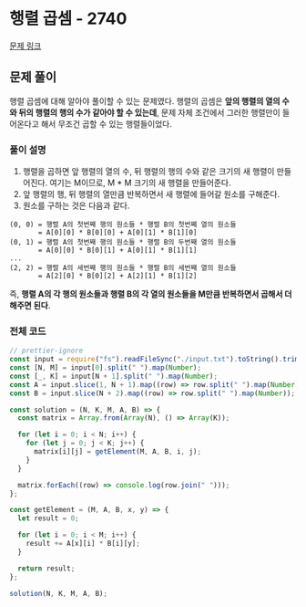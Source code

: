 # 행렬 곱셈 - 2740

[문제 링크](https://www.acmicpc.net/problem/2740)

## 문제 풀이

행렬 곱셈에 대해 알아야 풀이할 수 있는 문제였다. 행렬의 곱셈은 **앞의 행렬의 열의 수와 뒤의 행렬의 행의 수가 같아야 할 수 있는데**, 문제 자체 조건에서 그러한 행렬만이 들어온다고 해서 무조건 곱할 수 있는 행렬들이었다.

### 풀이 설명

1. 행렬을 곱하면 앞 행렬의 열의 수, 뒤 행렬의 행의 수와 같은 크기의 새 행렬이 만들어진다. 여기는 M이므로, M \* M 크기의 새 행렬을 만들어준다.
2. 앞 행렬의 행, 뒤 행렬의 열만큼 반복하면서 새 행렬에 들어갈 원소를 구해준다.
3. 원소를 구하는 것은 다음과 같다.

```
(0, 0) = 행렬 A의 첫번째 행의 원소들 * 행렬 B의 첫번쩨 열의 원소들
       = A[0][0] * B[0][0] + A[0][1] * B[1][0]
(0, 1) = 행렬 A의 첫번째 행의 원소들 * 행렬 B의 두번째 열의 원소들
       = A[0][0] * B[0][1] + A[0][1] * B[1][1]
...
(2, 2) = 행렬 A의 세번째 행의 원소들 * 행렬 B의 세번째 열의 원소들
       = A[2][0] * B[0][2] + A[2][1] * B[1][2]
```

즉, **행렬 A의 각 행의 원소들과 행렬 B의 각 열의 원소들을 M만큼 반복하면서 곱해서 더해주면 된다**.

### 전체 코드

```js
// prettier-ignore
const input = require("fs").readFileSync("./input.txt").toString().trim().split("\n");
const [N, M] = input[0].split(" ").map(Number);
const [_, K] = input[N + 1].split(" ").map(Number);
const A = input.slice(1, N + 1).map((row) => row.split(" ").map(Number));
const B = input.slice(N + 2).map((row) => row.split(" ").map(Number));

const solution = (N, K, M, A, B) => {
  const matrix = Array.from(Array(N), () => Array(K));

  for (let i = 0; i < N; i++) {
    for (let j = 0; j < K; j++) {
      matrix[i][j] = getElement(M, A, B, i, j);
    }
  }

  matrix.forEach((row) => console.log(row.join(" ")));
};

const getElement = (M, A, B, x, y) => {
  let result = 0;

  for (let i = 0; i < M; i++) {
    result += A[x][i] * B[i][y];
  }

  return result;
};

solution(N, K, M, A, B);
```
